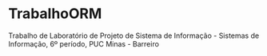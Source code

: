 # TrabalhoORM
Trabalho de Laboratório de Projeto de Sistema de Informação - Sistemas de Informação, 6º período, PUC Minas - Barreiro
